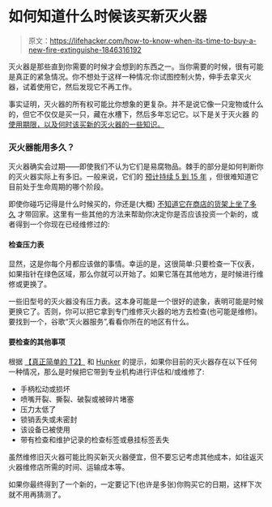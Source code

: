 # 如何知道什么时候该买新灭火器

> 原文：<https://lifehacker.com/how-to-know-when-its-time-to-buy-a-new-fire-extinguishe-1846316192>

灭火器是那些直到你需要的时候才会想到的东西之一。当你需要的时候，很有可能是真正的紧急情况。你不想处于这样一种情况:你试图控制火势，伸手去拿灭火器，试着使用它，然后发现它不再工作。



事实证明，灭火器的所有权可能比你想象的更复杂。并不是说它像一只宠物或什么的，但它不仅仅是买一只，藏在水槽下，然后多年忘记它。以下是关于灭火器 的 [使用期限，以及何时该买新的灭火器的一些知识。](https://www.hunker.com/13719398/how-long-do-fire-extinguishers-last)

### 灭火器能用多久？

灭火器确实会过期——即使我们不认为它们是易腐物品。棘手的部分是如何判断你的灭火器实际上有多旧。一般来说，它们的 [预计持续 5 到 15 年](https://www.hunker.com/13719398/how-long-do-fire-extinguishers-last) ，但很难知道它目前处于生命周期的哪个阶段。

即使你碰巧记得是什么时候买的，你还是(大概) [不知道它在商店的货架上坐了多久](https://www.hunker.com/13719398/how-long-do-fire-extinguishers-last) 才带回家。这里有一些其他的方法来帮助你决定你是否应该投资一个新的，或者得到一个你现在已经维修过的:

#### 检查压力表

显然，这是你每个月都应该做的事情。幸运的是，这很简单:只要检查一下仪表，如果指针在绿色区域，那么你就可以开始了。如果它落在其他地方，是时候进行维修或更换了。

一些旧型号的灭火器没有压力表。这本身可能是一个很好的迹象，表明可能是时候更换它了。否则，你可以把它拿到专门维修灭火器的地方去检查(也可能是维修)。要找到一个，谷歌“灭火器服务”,看看你所在的地区有什么。

#### 要检查的其他事项

根据 [【真正简单的 T2】](https://www.realsimple.com/work-life/technology/safety-family/when-to-replace-a-fire-extinguisher) 和 [Hunker](https://www.hunker.com/13719398/how-long-do-fire-extinguishers-last) 的提示，如果你目前的灭火器存在以下任何一种情况，那么是时候把它带到专业机构进行评估和/或维修了:

*   手柄松动或损坏
*   喷嘴开裂、撕裂、破裂或被碎片堵塞
*   压力太低了
*   锁销丢失或未密封
*   该设备已被使用
*   带有检查和维护记录的检查标签或悬挂标签丢失

虽然维修旧灭火器可能比购买新灭火器便宜，但不要忘记考虑其他成本，如往返灭火器维修店所需的时间、运输成本等。

如果你最终得到了一个新的，一定要记下(也许是多张)你购买它的日期，这样下次就不用再猜测了。
